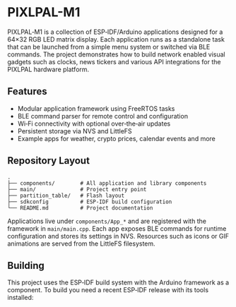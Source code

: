 # PIXLPAL-M1

PIXLPAL‑M1 is a collection of ESP‑IDF/Arduino applications designed for a 64×32 RGB LED matrix display. Each application runs as a standalone task that can be launched from a simple menu system or switched via BLE commands. The project demonstrates how to build network enabled visual gadgets such as clocks, news tickers and various API integrations for the PIXLPAL hardware platform.

## Features

- Modular application framework using FreeRTOS tasks
- BLE command parser for remote control and configuration
- Wi‑Fi connectivity with optional over‑the‑air updates
- Persistent storage via NVS and LittleFS
- Example apps for weather, crypto prices, calendar events and more

## Repository Layout

```
.
├── components/        # All application and library components
├── main/              # Project entry point
├── partition_table/   # Flash layout
├── sdkconfig          # ESP‑IDF build configuration
└── README.md          # Project documentation
```

Applications live under `components/App_*` and are registered with the framework in `main/main.cpp`. Each app exposes BLE commands for runtime configuration and stores its settings in NVS. Resources such as icons or GIF animations are served from the LittleFS filesystem.

## Building

This project uses the ESP‑IDF build system with the Arduino framework as a component. To build you need a recent ESP‑IDF release with its tools installed:

```bash
cd PIXLPAL-M1
idf.py set-target esp32
idf.py menuconfig   # optional project configuration
idf.py build
```

Connect your PIXLPAL‑M1 board and run:

```bash
idf.py -p PORT flash monitor
```

Replace `PORT` with the serial port of your device.

## BLE Control

The firmware exposes a set of BLE characteristics allowing a mobile app to switch between applications and change their settings. Each app documents the commands it accepts in its own README. Most settings are saved to NVS so they persist across reboots.

## TwelveData FX Example

The repository now includes a currency exchange application located in `components/App_TwelveDataFX`. It fetches exchange rates from the TwelveData API and shows the selected currency pair on the matrix display. Configure the API token and refresh interval via BLE before use.

## Contributing

Pull requests are welcome. Please ensure `idf.py build` succeeds and follow the existing code style. Include documentation for any new applications in their component folder.

